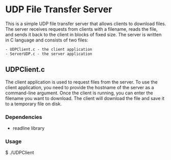 # UDP File Transfer Server

 This is a simple UDP file transfer server that allows clients to download files. The server receives requests from clients with a filename, reads the file, and sends it back to the client in blocks of fixed size. The server is written in C language and consists of two files:
 
    - UDPClient.c - the client application
    - ServerUDP.c - the server application
    
    
## UDPClient.c

The client application is used to request files from the server. To use the client application, you need to provide the hostname of the server as a command-line argument. Once the client is running, you can enter the filename you want to download. The client will download the file and save it to a temporary file on disk.

### Dependencies
-    readline library

### Usage
$ ./UDPClient <hostname>
